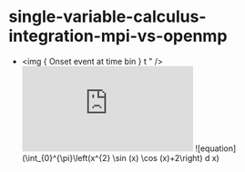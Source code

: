 # single-variable-calculus-integration-mpi-vs-openmp
- <img { Onset event at time bin } t " /> 
![equation](http://latex.codecogs.com/gif.latex?O_t%3D%5Ctext%20%7B%20Onset%20event%20at%20time%20bin%20%7D%20t)
![equation](\int_{0}^{\pi}\left(x^{2} \sin (x) \cos (x)+2\right) d x)
